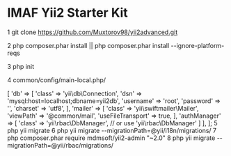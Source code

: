 # IMAF Yii2 Starter Kit

1 git clone https://github.com/Muxtorov98/yii2advanced.git

2 php composer.phar install || php composer.phar install --ignore-platform-reqs

3 php init 

4 common/config/main-local.php/ 

<?php

return [
    'components' => [
        'db' => [
            'class' => 'yii\db\Connection',
            'dsn' => 'mysql:host=localhost;dbname=yii2db',
            'username' => 'root',
            'password' => '',
            'charset' => 'utf8',
        ],
        'mailer' => [
            'class' => 'yii\swiftmailer\Mailer',
            'viewPath' => '@common/mail',
            'useFileTransport' => true,
        ],
        'authManager' => [
            'class' => 'yii\rbac\DbManager', // or use 'yii\rbac\DbManager'
        ]
    ],
];

5 php yii migrate

6 php yii migrate --migrationPath=@yii/i18n/migrations/

7 php composer.phar require mdmsoft/yii2-admin "~2.0"

8 php yii migrate --migrationPath=@yii/rbac/migrations/



